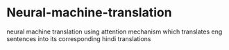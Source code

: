 # Neural-machine-translation
neural machine translation using attention mechanism which  translates eng sentences into its corresponding hindi translations
